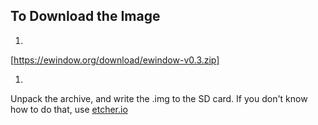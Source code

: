 ## To Download the Image  

1.
[https://ewindow.org/download/ewindow-v0.3.zip]: https://ewindow.org/download/ewindow-v0.3.zip "Get the Image for Raspberry Pi here"
[https://ewindow.org/download/ewindow-v0.3.zip]

1.
Unpack the archive, and write the .img to the SD card.
If you don't know how to do that, use [etcher.io](http://etcher.io)
